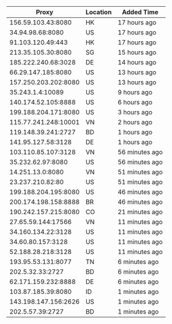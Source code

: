 | Proxy | Location | Added Time |
|---------|----------|------------|
| 156.59.103.43:8080 | HK | 17 hours ago |
| 34.94.98.68:8080 | US | 17 hours ago |
| 91.103.120.49:443 | HK | 17 hours ago |
| 213.35.105.30:8080 | SG | 15 hours ago |
| 185.222.240.68:3028 | DE | 14 hours ago |
| 66.29.147.185:8080 | US | 13 hours ago |
| 157.250.203.202:8080 | US | 13 hours ago |
| 35.243.1.4:10089 | US | 9 hours ago |
| 140.174.52.105:8888 | US | 6 hours ago |
| 199.188.204.171:8080 | US | 3 hours ago |
| 115.77.241.248:10001 | VN | 2 hours ago |
| 119.148.39.241:2727 | BD | 1 hours ago |
| 141.95.127.58:3128 | DE | 1 hours ago |
| 103.110.85.107:3128 | VN | 56 minutes ago |
| 35.232.62.97:8080 | US | 56 minutes ago |
| 14.251.13.0:8080 | VN | 51 minutes ago |
| 23.237.210.82:80 | US | 51 minutes ago |
| 199.188.204.195:8080 | US | 46 minutes ago |
| 200.174.198.158:8888 | BR | 46 minutes ago |
| 190.242.157.215:8080 | CO | 21 minutes ago |
| 27.65.59.144:17566 | VN | 11 minutes ago |
| 34.160.134.22:3128 | US | 11 minutes ago |
| 34.60.80.157:3128 | US | 11 minutes ago |
| 52.188.28.218:3128 | US | 11 minutes ago |
| 193.95.53.131:8077 | TN | 6 minutes ago |
| 202.5.32.33:2727 | BD | 6 minutes ago |
| 62.171.159.232:8888 | DE | 6 minutes ago |
| 103.87.185.39:8080 | ID | 1 minutes ago |
| 143.198.147.156:2626 | US | 1 minutes ago |
| 202.5.57.39:2727 | BD | 1 minutes ago |
